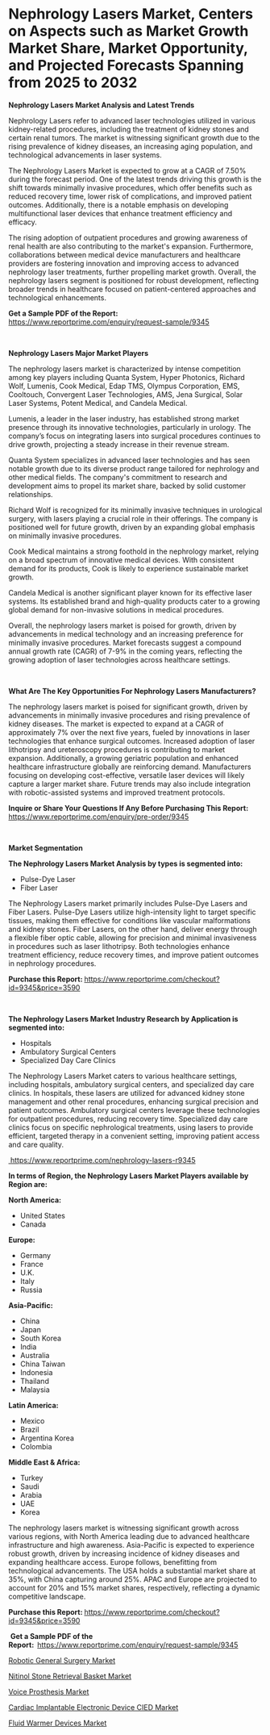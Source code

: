<p><h1>Nephrology Lasers Market, Centers on Aspects such as Market Growth Market Share, Market Opportunity, and Projected Forecasts Spanning from 2025 to 2032</h1></p><p><strong>Nephrology Lasers Market Analysis and Latest Trends</strong></p>
<p><p>Nephrology Lasers refer to advanced laser technologies utilized in various kidney-related procedures, including the treatment of kidney stones and certain renal tumors. The market is witnessing significant growth due to the rising prevalence of kidney diseases, an increasing aging population, and technological advancements in laser systems. </p><p>The Nephrology Lasers Market is expected to grow at a CAGR of 7.50% during the forecast period. One of the latest trends driving this growth is the shift towards minimally invasive procedures, which offer benefits such as reduced recovery time, lower risk of complications, and improved patient outcomes. Additionally, there is a notable emphasis on developing multifunctional laser devices that enhance treatment efficiency and efficacy.</p><p>The rising adoption of outpatient procedures and growing awareness of renal health are also contributing to the market's expansion. Furthermore, collaborations between medical device manufacturers and healthcare providers are fostering innovation and improving access to advanced nephrology laser treatments, further propelling market growth. Overall, the nephrology lasers segment is positioned for robust development, reflecting broader trends in healthcare focused on patient-centered approaches and technological enhancements.</p></p>
<p><strong>Get a Sample PDF of the Report:&nbsp;</strong> <a href="https://www.reportprime.com/enquiry/request-sample/9345?utm_campaign=100&utm_medium=2&utm_source=Github&utm_content=ia&utm_term=20032025&utm_id=nephrology-lasers">https://www.reportprime.com/enquiry/request-sample/9345</a></p>
<p>&nbsp;</p>
<p><strong>Nephrology Lasers Major Market Players</strong></p>
<p><p>The nephrology lasers market is characterized by intense competition among key players including Quanta System, Hyper Photonics, Richard Wolf, Lumenis, Cook Medical, Edap TMS, Olympus Corporation, EMS, Cooltouch, Convergent Laser Technologies, AMS, Jena Surgical, Solar Laser Systems, Potent Medical, and Candela Medical. </p><p>Lumenis, a leader in the laser industry, has established strong market presence through its innovative technologies, particularly in urology. The company’s focus on integrating lasers into surgical procedures continues to drive growth, projecting a steady increase in their revenue stream. </p><p>Quanta System specializes in advanced laser technologies and has seen notable growth due to its diverse product range tailored for nephrology and other medical fields. The company's commitment to research and development aims to propel its market share, backed by solid customer relationships.</p><p>Richard Wolf is recognized for its minimally invasive techniques in urological surgery, with lasers playing a crucial role in their offerings. The company is positioned well for future growth, driven by an expanding global emphasis on minimally invasive procedures.</p><p>Cook Medical maintains a strong foothold in the nephrology market, relying on a broad spectrum of innovative medical devices. With consistent demand for its products, Cook is likely to experience sustainable market growth.</p><p>Candela Medical is another significant player known for its effective laser systems. Its established brand and high-quality products cater to a growing global demand for non-invasive solutions in medical procedures.</p><p>Overall, the nephrology lasers market is poised for growth, driven by advancements in medical technology and an increasing preference for minimally invasive procedures. Market forecasts suggest a compound annual growth rate (CAGR) of 7-9% in the coming years, reflecting the growing adoption of laser technologies across healthcare settings.</p></p>
<p>&nbsp;</p>
<p><strong>What Are The Key Opportunities For Nephrology Lasers Manufacturers?</strong></p>
<p><p>The nephrology lasers market is poised for significant growth, driven by advancements in minimally invasive procedures and rising prevalence of kidney diseases. The market is expected to expand at a CAGR of approximately 7% over the next five years, fueled by innovations in laser technologies that enhance surgical outcomes. Increased adoption of laser lithotripsy and ureteroscopy procedures is contributing to market expansion. Additionally, a growing geriatric population and enhanced healthcare infrastructure globally are reinforcing demand. Manufacturers focusing on developing cost-effective, versatile laser devices will likely capture a larger market share. Future trends may also include integration with robotic-assisted systems and improved treatment protocols.</p></p>
<p><strong>Inquire or Share Your Questions If Any Before Purchasing This Report:</strong> <a href="https://www.reportprime.com/enquiry/pre-order/9345?utm_campaign=100&utm_medium=2&utm_source=Github&utm_content=ia&utm_term=20032025&utm_id=nephrology-lasers">https://www.reportprime.com/enquiry/pre-order/9345</a></p>
<p>&nbsp;</p>
<p><strong>Market Segmentation</strong></p>
<p><strong>The Nephrology Lasers Market Analysis by types is segmented into:</strong></p>
<p><ul><li>Pulse-Dye Laser</li><li>Fiber Laser</li></ul></p>
<p><p>The Nephrology Lasers market primarily includes Pulse-Dye Lasers and Fiber Lasers. Pulse-Dye Lasers utilize high-intensity light to target specific tissues, making them effective for conditions like vascular malformations and kidney stones. Fiber Lasers, on the other hand, deliver energy through a flexible fiber optic cable, allowing for precision and minimal invasiveness in procedures such as laser lithotripsy. Both technologies enhance treatment efficiency, reduce recovery times, and improve patient outcomes in nephrology procedures.</p></p>
<p><strong>Purchase this Report:&nbsp;</strong><a href="https://www.reportprime.com/checkout?id=9345&price=3590&utm_campaign=100&utm_medium=2&utm_source=Github&utm_content=ia&utm_term=20032025&utm_id=nephrology-lasers">https://www.reportprime.com/checkout?id=9345&price=3590</a></p>
<p>&nbsp;</p>
<p><strong>The Nephrology Lasers Market Industry Research by Application is segmented into:</strong></p>
<p><ul><li>Hospitals</li><li>Ambulatory Surgical Centers</li><li>Specialized Day Care Clinics</li></ul></p>
<p><p>The Nephrology Lasers Market caters to various healthcare settings, including hospitals, ambulatory surgical centers, and specialized day care clinics. In hospitals, these lasers are utilized for advanced kidney stone management and other renal procedures, enhancing surgical precision and patient outcomes. Ambulatory surgical centers leverage these technologies for outpatient procedures, reducing recovery time. Specialized day care clinics focus on specific nephrological treatments, using lasers to provide efficient, targeted therapy in a convenient setting, improving patient access and care quality.</p></p>
<p><a href="https://www.reportprime.com/nephrology-lasers-r9345?utm_campaign=100&utm_medium=2&utm_source=Github&utm_content=ia&utm_term=20032025&utm_id=nephrology-lasers">&nbsp;https://www.reportprime.com/nephrology-lasers-r9345</a></p>
<p><strong>In terms of Region, the Nephrology Lasers Market Players available by Region are:</strong></p>
<p>
    <p> <strong> North America: </strong>
        <ul>
            <li>United States</li>
            <li>Canada</li>
        </ul>
        </p> 
    <p> <strong> Europe: </strong>
        <ul>
            <li>Germany</li>
            <li>France</li>
            <li>U.K.</li>
            <li>Italy</li>
            <li>Russia</li>
        </ul>
        </p> 
    <p> <strong> Asia-Pacific: </strong>
        <ul>
            <li>China</li>
            <li>Japan</li>
            <li>South Korea</li>
            <li>India</li>
            <li>Australia</li>
            <li>China Taiwan</li>
            <li>Indonesia</li>
            <li>Thailand</li>
            <li>Malaysia</li>
        </ul>
        </p> 
    <p> <strong> Latin America: </strong>
        <ul>
            <li>Mexico</li>
            <li>Brazil</li>
            <li>Argentina Korea</li>
            <li>Colombia</li>
        </ul>
        </p> 
    <p> <strong> Middle East & Africa: </strong>
        <ul>
            <li>Turkey</li>
            <li>Saudi</li>
            <li>Arabia</li>
            <li>UAE</li>
            <li>Korea</li>
        </ul>
    </p>
    </p>
<p><p>The nephrology lasers market is witnessing significant growth across various regions, with North America leading due to advanced healthcare infrastructure and high awareness. Asia-Pacific is expected to experience robust growth, driven by increasing incidence of kidney diseases and expanding healthcare access. Europe follows, benefitting from technological advancements. The USA holds a substantial market share at 35%, with China capturing around 25%. APAC and Europe are projected to account for 20% and 15% market shares, respectively, reflecting a dynamic competitive landscape.</p></p>
<p><strong>Purchase this Report: </strong><a href="https://www.reportprime.com/checkout?id=9345&price=3590&utm_campaign=100&utm_medium=2&utm_source=Github&utm_content=ia&utm_term=20032025&utm_id=nephrology-lasers">https://www.reportprime.com/checkout?id=9345&price=3590</a></p>
<p>&nbsp;<strong>Get a Sample PDF of the Report:&nbsp;&nbsp;</strong><a href="https://www.reportprime.com/enquiry/request-sample/9345?utm_campaign=100&utm_medium=2&utm_source=Github&utm_content=ia&utm_term=20032025&utm_id=nephrology-lasers">https://www.reportprime.com/enquiry/request-sample/9345</a></p>
<p><strong></strong></p>
<p><p><a href="https://github.com/frodanlert/Market-Research-Report-List-1/blob/main/robotic-general-surgery-market.md?utm_campaign=100&utm_medium=2&utm_source=Github&utm_content=ia&utm_term=20032025&utm_id=nephrology-lasers">Robotic General Surgery Market</a></p><p><a href="https://github.com/iperitvik8/Market-Research-Report-List-1/blob/main/nitinol-stone-retrieval-basket-market.md?utm_campaign=100&utm_medium=2&utm_source=Github&utm_content=ia&utm_term=20032025&utm_id=nephrology-lasers">Nitinol Stone Retrieval Basket Market</a></p><p><a href="https://github.com/tabormahay2f/Market-Research-Report-List-1/blob/main/voice-prosthesis-market.md?utm_campaign=100&utm_medium=2&utm_source=Github&utm_content=ia&utm_term=20032025&utm_id=nephrology-lasers">Voice Prosthesis Market</a></p><p><a href="https://github.com/ilanarohalgh/Market-Research-Report-List-1/blob/main/cardiac-implantable-electronic-device-cied-market.md?utm_campaign=100&utm_medium=2&utm_source=Github&utm_content=ia&utm_term=20032025&utm_id=nephrology-lasers">Cardiac Implantable Electronic Device CIED Market</a></p><p><a href="https://github.com/zdybelzinn/Market-Research-Report-List-1/blob/main/fluid-warmer-devices-market.md?utm_campaign=100&utm_medium=2&utm_source=Github&utm_content=ia&utm_term=20032025&utm_id=nephrology-lasers">Fluid Warmer Devices Market</a></p></p>